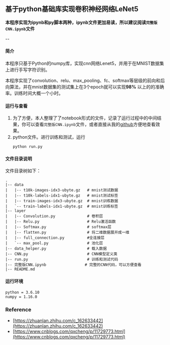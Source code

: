 ## 基于python基础库实现卷积神经网络LeNet5


**本程序实现为ipynb和py脚本两种，ipynb文件更加易读，所以建议阅读`完整版CNN.ipynb`文件**

--
#### 简介
本程序只基于Python的numpy库，实现cnn网络Lenet5，并用于在MNIST数据集上进行手写字符识别。

本程序实现了convolution、relu、max_pooling、fc、softmax等层级的前向和后向算法，并在mnist数据集的测试集上在3个epoch就可以实现**98%** 以上的的准确率。训练时间大概一个小时。

#### 运行与查看

1. 为了方便，本人整理了了notebook形式的文件，记录了运行过程中的中间结果，你可以查看`完整版CNN.ipynb`文件，或者直接从我的[github](https://github.com/thesouther/ucas_courses/tree/master/ML/CNNwithNumpy)方便地查看效果。
2. python文件。进行训练和测试，运行
   ```
   python run.py
   ```

#### 文件目录说明
文件目录树如下：
```
.
|-- data
|   |-- t10k-images-idx3-ubyte.gz   # mnist测试数据
|   |-- t10k-labels-idx1-ubyte.gz   # mnist测试标签
|   |-- train-images-idx3-ubyte.gz  # mnist训练数据
|   `-- train-labels-idx1-ubyte.gz  # mnist训练标签
|-- layer
|   |-- Convolution.py              # 卷积层
|   |-- Relu.py                     # Relu激活函数
|   |-- Softmax.py                  # softmax层
|   |-- flatten.py                  # 将二维数据展开成一维
|   |-- full_connection.py          #全连接层
|   `-- max_pool.py                 # 池化层
|-- data_helper.py                  # 载入数据
|-- CNN.py                          # CNN模型定义类
|-- run.py                          # 训练和测试代码
|-- 完整版CNN.ipynb                 # 完整的CNN代码，可以方便查看
|-- README.md

```

#### 运行环境
```
python = 3.6.10
numpy = 1.16.0
```

### Reference

- [https://zhuanlan.zhihu.com/c_162633442](https://zhuanlan.zhihu.com/c_162633442)
- [https://www.cnblogs.com/qxcheng/p/11729773.html](https://www.cnblogs.com/qxcheng/p/11729773.html)